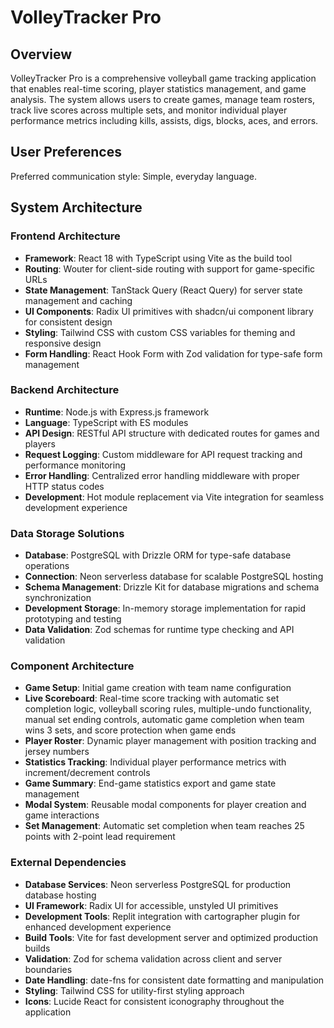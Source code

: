 # VolleyTracker Pro

## Overview

VolleyTracker Pro is a comprehensive volleyball game tracking application that enables real-time scoring, player statistics management, and game analysis. The system allows users to create games, manage team rosters, track live scores across multiple sets, and monitor individual player performance metrics including kills, assists, digs, blocks, aces, and errors.

## User Preferences

Preferred communication style: Simple, everyday language.

## System Architecture

### Frontend Architecture
- **Framework**: React 18 with TypeScript using Vite as the build tool
- **Routing**: Wouter for client-side routing with support for game-specific URLs
- **State Management**: TanStack Query (React Query) for server state management and caching
- **UI Components**: Radix UI primitives with shadcn/ui component library for consistent design
- **Styling**: Tailwind CSS with custom CSS variables for theming and responsive design
- **Form Handling**: React Hook Form with Zod validation for type-safe form management

### Backend Architecture
- **Runtime**: Node.js with Express.js framework
- **Language**: TypeScript with ES modules
- **API Design**: RESTful API structure with dedicated routes for games and players
- **Request Logging**: Custom middleware for API request tracking and performance monitoring
- **Error Handling**: Centralized error handling middleware with proper HTTP status codes
- **Development**: Hot module replacement via Vite integration for seamless development experience

### Data Storage Solutions
- **Database**: PostgreSQL with Drizzle ORM for type-safe database operations
- **Connection**: Neon serverless database for scalable PostgreSQL hosting
- **Schema Management**: Drizzle Kit for database migrations and schema synchronization
- **Development Storage**: In-memory storage implementation for rapid prototyping and testing
- **Data Validation**: Zod schemas for runtime type checking and API validation

### Component Architecture
- **Game Setup**: Initial game creation with team name configuration
- **Live Scoreboard**: Real-time score tracking with automatic set completion logic, volleyball scoring rules, multiple-undo functionality, manual set ending controls, automatic game completion when team wins 3 sets, and score protection when game ends
- **Player Roster**: Dynamic player management with position tracking and jersey numbers
- **Statistics Tracking**: Individual player performance metrics with increment/decrement controls
- **Game Summary**: End-game statistics export and game state management
- **Modal System**: Reusable modal components for player creation and game interactions
- **Set Management**: Automatic set completion when team reaches 25 points with 2-point lead requirement

### External Dependencies

- **Database Services**: Neon serverless PostgreSQL for production database hosting
- **UI Framework**: Radix UI for accessible, unstyled UI primitives
- **Development Tools**: Replit integration with cartographer plugin for enhanced development experience
- **Build Tools**: Vite for fast development server and optimized production builds
- **Validation**: Zod for schema validation across client and server boundaries
- **Date Handling**: date-fns for consistent date formatting and manipulation
- **Styling**: Tailwind CSS for utility-first styling approach
- **Icons**: Lucide React for consistent iconography throughout the application